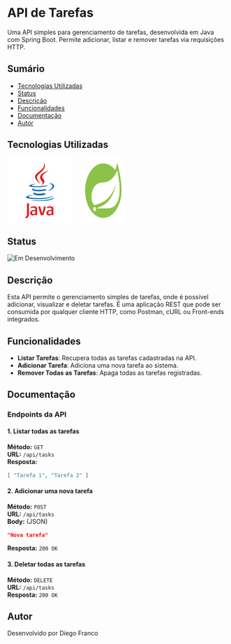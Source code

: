 # API de Tarefas

Uma API simples para gerenciamento de tarefas, desenvolvida em Java com Spring Boot. Permite adicionar, listar e remover tarefas via requisições HTTP.

## Sumário

- [Tecnologias Utilizadas](#tecnologias-utilizadas)
- [Status](#status)
- [Descrição](#descrição)
- [Funcionalidades](#funcionalidades)
- [Documentação](#documentacao)
- [Autor](#autor)

## Tecnologias Utilizadas

<div style="display: flex; flex-direction: row;">
  <div style="margin-right: 20px; display: flex; justify-content: flex-start;">
    <img src="images/java.png" alt="Logo Java" width="150"/>
  </div>
  <div style="margin-right: 20px; display: flex; justify-content: flex-start;">
    <img src="images/springboot.png" alt="Logo Spring Boot" width="100"/>
  </div>
</div>

## Status

![Em Desenvolvimento](http://img.shields.io/static/v1?label=STATUS&message=EM%20DESENVOLVIMENTO&color=RED&style=for-the-badge)

## Descrição

Esta API permite o gerenciamento simples de tarefas, onde é possível adicionar, visualizar e deletar tarefas. É uma aplicação REST que pode ser consumida por qualquer cliente HTTP, como Postman, cURL ou Front-ends integrados.

## Funcionalidades

- **Listar Tarefas**: Recupera todas as tarefas cadastradas na API.
- **Adicionar Tarefa**: Adiciona uma nova tarefa ao sistema.
- **Remover Todas as Tarefas**: Apaga todas as tarefas registradas.

## Documentação

### Endpoints da API

#### **1. Listar todas as tarefas**
**Método:** `GET`  
**URL:** `/api/tasks`  
**Resposta:**
```json
[ "Tarefa 1", "Tarefa 2" ]
```

#### **2. Adicionar uma nova tarefa**
**Método:** `POST`  
**URL:** `/api/tasks`  
**Body:** (JSON)
```json
"Nova tarefa"
```
**Resposta:** `200 OK`

#### **3. Deletar todas as tarefas**
**Método:** `DELETE`  
**URL:** `/api/tasks`  
**Resposta:** `200 OK`

## Autor

Desenvolvido por Diego Franco

